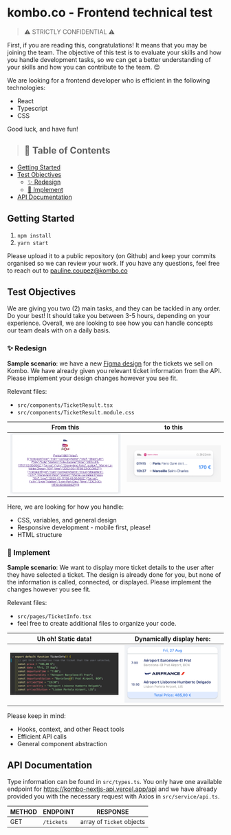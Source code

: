 # kombo.co - Frontend technical test <!-- omit in toc -->
> ⚠️ STRICTLY CONFIDENTIAL ⚠️

First, if you are reading this, congratulations! It means that you may be joining the team. The objective of this test is to evaluate your skills and how you handle development tasks, so we can get a better understanding of your skills and how you can contribute to the team. 😊

We are looking for a frontend developer who is efficient in the following technologies:

* React
* Typescript
* CSS

Good luck, and have fun!

> ## 📖 Table of Contents <!-- omit in toc -->
- [Getting Started](#getting-started)
- [Test Objectives](#test-objectives)
  - [✨ Redesign](#-redesign)
  - [🔐 Implement](#-implement)
- [API Documentation](#api-documentation)

## Getting Started
1. `npm install`
2. `yarn start`

Please upload it to a public repository (on Github) and keep your commits organised so we can review your work. If you have any questions, feel free to reach out to pauline.coupez@kombo.co

## Test Objectives
We are giving you two (2) main tasks, and they can be tackled in any order. Do your best! It should take you between 3-5 hours, depending on your experience. Overall, we are looking to see how you can handle concepts our team deals with on a daily basis.

### ✨ Redesign
**Sample scenario**: we have a new [Figma design](https://www.figma.com/design/Rzu1vT1SVrRCn3RF8wZ2Ez/Front-design-test?node-id=0-1&t=YZQkz9LiFrgWh7IZ-1) for the tickets we sell on Kombo. We have already given you relevant ticket information from the API. Please implement your design changes however you see fit.

Relevant files:

* `src/components/TicketResult.tsx`
* `src/components/TicketResult.module.css`

| From this                                | to this                             |
| ---------------------------------------- | ----------------------------------- |
| ![](./readme/ticketResultUndesigned.png) | ![](./readme/ticketResultFigma.png) |

Here, we are looking for how you handle:

* CSS, variables, and general design
* Responsive development - mobile first, please!
* HTML structure

### 🔐 Implement
**Sample scenario**: We want to display more ticket details to the user after they have selected a ticket. The design is already done for you, but none of the information is called, connected, or displayed. Please implement the changes however you see fit.

Relevant files:

* `src/pages/TicketInfo.tsx`
* feel free to create additional files to organize your code.

| Uh oh! Static data!          | Dynamically display here:    |
| ---------------------------- | ---------------------------- |
| ![](./readme/staticdata.png) | ![](./readme/ticketInfo.png) |

Please keep in mind:

* Hooks, context, and other React tools
* Efficient API calls
* General component abstraction

## API Documentation
Type information can be found in `src/types.ts`. You only have one available endpoint for https://kombo-nextjs-api.vercel.app/api and we have already provided you with the necessary request with Axios in `src/service/api.ts`.

| METHOD | ENDPOINT   | RESPONSE                  |
| ------ | ---------- | ------------------------- |
| GET    | `/tickets` | array of `Ticket` objects |

